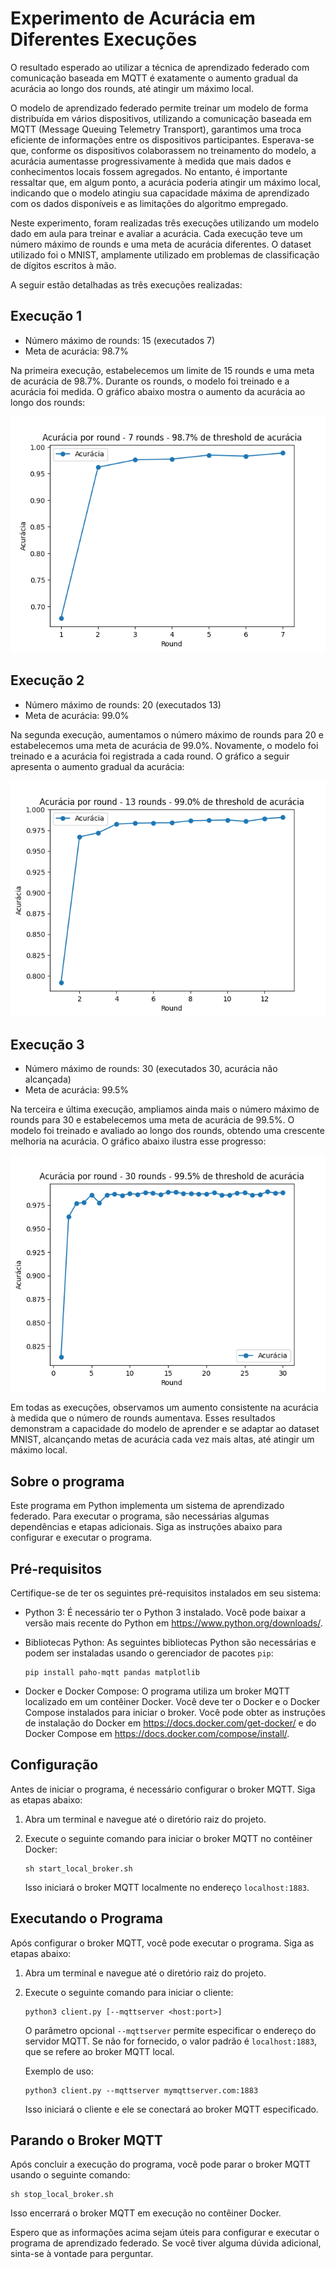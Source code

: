 # Experimento de Acurácia em Diferentes Execuções


O resultado esperado ao utilizar a técnica de aprendizado federado com comunicação baseada em MQTT é exatamente o aumento gradual da acurácia ao longo dos rounds, até atingir um máximo local. 

O modelo de aprendizado federado permite treinar um modelo de forma distribuída em vários dispositivos, utilizando a comunicação baseada em MQTT (Message Queuing Telemetry Transport), garantimos uma troca eficiente de informações entre os dispositivos participantes. Esperava-se que, conforme os dispositivos colaborassem no treinamento do modelo, a acurácia aumentasse progressivamente à medida que mais dados e conhecimentos locais fossem agregados. No entanto, é importante ressaltar que, em algum ponto, a acurácia poderia atingir um máximo local, indicando que o modelo atingiu sua capacidade máxima de aprendizado com os dados disponíveis e as limitações do algoritmo empregado.

Neste experimento, foram realizadas três execuções utilizando um modelo dado em aula para treinar e avaliar a acurácia. Cada execução teve um número máximo de rounds e uma meta de acurácia diferentes. O dataset utilizado foi o MNIST, amplamente utilizado em problemas de classificação de dígitos escritos à mão.

A seguir estão detalhadas as três execuções realizadas:

## Execução 1

- Número máximo de rounds: 15 (executados 7)
- Meta de acurácia: 98.7%

Na primeira execução, estabelecemos um limite de 15 rounds e uma meta de acurácia de 98.7%. Durante os rounds, o modelo foi treinado e a acurácia foi medida. O gráfico abaixo mostra o aumento da acurácia ao longo dos rounds:

![Gráfico de Acurácia - Execução 1](987.png)

## Execução 2

- Número máximo de rounds: 20 (executados 13)
- Meta de acurácia: 99.0%

Na segunda execução, aumentamos o número máximo de rounds para 20 e estabelecemos uma meta de acurácia de 99.0%. Novamente, o modelo foi treinado e a acurácia foi registrada a cada round. O gráfico a seguir apresenta o aumento gradual da acurácia:

![Gráfico de Acurácia - Execução 2](99.png)

## Execução 3

- Número máximo de rounds: 30 (executados 30, acurácia não alcançada)
- Meta de acurácia: 99.5%

Na terceira e última execução, ampliamos ainda mais o número máximo de rounds para 30 e estabelecemos uma meta de acurácia de 99.5%. O modelo foi treinado e avaliado ao longo dos rounds, obtendo uma crescente melhoria na acurácia. O gráfico abaixo ilustra esse progresso:

![Gráfico de Acurácia - Execução 3](995.png)

Em todas as execuções, observamos um aumento consistente na acurácia à medida que o número de rounds aumentava. Esses resultados demonstram a capacidade do modelo de aprender e se adaptar ao dataset MNIST, alcançando metas de acurácia cada vez mais altas, até atingir um máximo local.

## Sobre o programa

Este programa em Python implementa um sistema de aprendizado federado. Para executar o programa, são necessárias algumas dependências e etapas adicionais. Siga as instruções abaixo para configurar e executar o programa.

## Pré-requisitos

Certifique-se de ter os seguintes pré-requisitos instalados em seu sistema:

- Python 3: É necessário ter o Python 3 instalado. Você pode baixar a versão mais recente do Python em https://www.python.org/downloads/.

- Bibliotecas Python: As seguintes bibliotecas Python são necessárias e podem ser instaladas usando o gerenciador de pacotes `pip`:

  ```
  pip install paho-mqtt pandas matplotlib
  ```

- Docker e Docker Compose: O programa utiliza um broker MQTT localizado em um contêiner Docker. Você deve ter o Docker e o Docker Compose instalados para iniciar o broker. Você pode obter as instruções de instalação do Docker em https://docs.docker.com/get-docker/ e do Docker Compose em https://docs.docker.com/compose/install/.

## Configuração

Antes de iniciar o programa, é necessário configurar o broker MQTT. Siga as etapas abaixo:

1. Abra um terminal e navegue até o diretório raiz do projeto.

2. Execute o seguinte comando para iniciar o broker MQTT no contêiner Docker:

   ```
   sh start_local_broker.sh
   ```

   Isso iniciará o broker MQTT localmente no endereço `localhost:1883`.

## Executando o Programa

Após configurar o broker MQTT, você pode executar o programa. Siga as etapas abaixo:

1. Abra um terminal e navegue até o diretório raiz do projeto.

2. Execute o seguinte comando para iniciar o cliente:

   ```
   python3 client.py [--mqttserver <host:port>]
   ```

   O parâmetro opcional `--mqttserver` permite especificar o endereço do servidor MQTT. Se não for fornecido, o valor padrão é `localhost:1883`, que se refere ao broker MQTT local.

   Exemplo de uso:

   ```
   python3 client.py --mqttserver mymqttserver.com:1883
   ```

   Isso iniciará o cliente e ele se conectará ao broker MQTT especificado.

## Parando o Broker MQTT

Após concluir a execução do programa, você pode parar o broker MQTT usando o seguinte comando:

```
sh stop_local_broker.sh
```

Isso encerrará o broker MQTT em execução no contêiner Docker.

Espero que as informações acima sejam úteis para configurar e executar o programa de aprendizado federado. Se você tiver alguma dúvida adicional, sinta-se à vontade para perguntar.